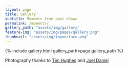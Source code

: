 ```yaml
---
layout: page
title: Gallery
subtitle: Moments from past shows
permalink: /moments/
gallery_path: "assets/img/gallery"
feature-img: "assets/img/pages/gallery.png"
thumbnail: "assets/img/inyourface.png"
---
```


{% include gallery.html gallery_path=page.gallery_path %}

Photography thanks to [Tim Hughes](https://www.instagram.com/timhughesphotos/) and [Joël Daniel](https://www.instagram.com/theurb4ncaveman/)